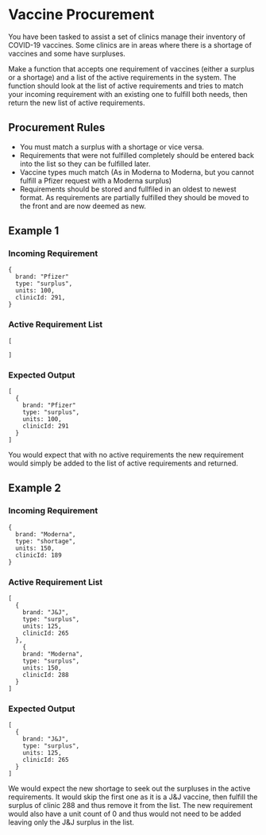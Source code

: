 # Vaccine Procurement
You have been tasked to assist a set of clinics manage their inventory of COVID-19 vaccines. Some clinics are in areas where there is a shortage of vaccines and some have surpluses.

Make a function that accepts one requirement of vaccines (either a surplus or a shortage) and a list of the active requirements in the system. The function should look at the list of active requirements and tries to match your incoming requirement with an existing one to fulfill both needs, then return the new list of active requirements.

## Procurement Rules
- You must match a surplus with a shortage or vice versa.
- Requirements that were not fulfilled completely should be entered back into the list so they can be fulfilled later.
- Vaccine types much match (As in Moderna to Moderna, but you cannot fulfill a Pfizer request with a Moderna surplus)
- Requirements should be stored and fullfiled in an oldest to newest format. As requirements are partially fulfilled they should be moved to the front and are now deemed as new.

## Example 1
### Incoming Requirement
```
{
  brand: "Pfizer"
  type: "surplus",
  units: 100,
  clinicId: 291,
}
```
### Active Requirement List
```
[

]
```
### Expected Output
```
[
  {
    brand: "Pfizer"
    type: "surplus",
    units: 100,
    clinicId: 291
  }
]
```
You would expect that with no active requirements the new requirement would simply be added to the list of active requirements and returned.

## Example 2
### Incoming Requirement
```
{
  brand: "Moderna",
  type: "shortage",
  units: 150,
  clinicId: 189
}
```
### Active Requirement List
```
[
  {
    brand: "J&J",
    type: "surplus",
    units: 125,
    clinicId: 265
  },
    {
    brand: "Moderna",
    type: "surplus",
    units: 150,
    clinicId: 288
  }
]
```
### Expected Output
```
[
  {
    brand: "J&J",
    type: "surplus",
    units: 125,
    clinicId: 265
  }
]
```
We would expect the new shortage to seek out the surpluses in the active requirements. It would skip the first one as it is a J&J vaccine, then fulfill the surplus of clinic 288 and thus remove it from the list. The new requirement would also have a unit count of 0 and thus would not need to be added leaving only the J&J surplus in the list.
